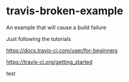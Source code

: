 # travis-broken-example

An example that will cause a build failure

Just following the tutorials

https://docs.travis-ci.com/user/for-beginners

https://travis-ci.org/getting_started

test
